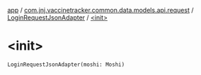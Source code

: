 [app](../../index.md) / [com.jnj.vaccinetracker.common.data.models.api.request](../index.md) / [LoginRequestJsonAdapter](index.md) / [&lt;init&gt;](./-init-.md)

# &lt;init&gt;

`LoginRequestJsonAdapter(moshi: Moshi)`